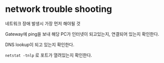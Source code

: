 # network trouble shooting

네트워크 장애 발생시 가장 먼저 해야될 것

Gateway에 ping을 보내 해당 PC가 인터넷이 되고있는지, 연결되어 있는지 확인한다.



DNS lookup이 되고 있는지 확인한다.



`netstat -tnlp` 로 포트가 열려있는지 확인한다.





